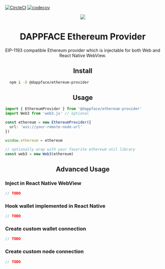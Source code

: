 [![CircleCI][circleci-svg]][circleci-link]
[![codecov][codecov-svg]][codecov-link]

<div align="center">
  <img src="https://upload.wikimedia.org/wikipedia/commons/thumb/0/05/Ethereum_logo_2014.svg/147px-Ethereum_logo_2014.svg.png">
  <h1>DAPPFACE Ethereum Provider</h1>
  <p>EIP-1193 compatible Ethereum provider which is injectable for both Web and React Native WebView.</p>
</div>

<h2 align="center">Install</h2>

```bash
  npm i -D @dappface/ethereum-provider
```

<h2 align="center">Usage</h2>

```typescript
import { EthereumProvider } from '@dappface/ethereum-provider'
import Web3 from 'web3.js' // optional

const ethereum = new EthereumProvider({
  url: 'wss://your-remote-node-url'
})

window.ethereum = ethereum

// optionally wrap with your favorite ethereum util library
const web3 = new Web3(ethereum)
```

<h2 align="center">Advanced Usage</h2>

### Inject in React Native WebView

```typescript
// TODO
```

### Hook wallet implemented in React Native

```typescript
// TODO
```

### Create custom wallet connection

```typescript
// TODO
```


### Create custom node connection

```typescript
// TODO
```

[circleci-svg]: https://circleci.com/gh/dappface/ethereum-provider.svg?style=svg
[circleci-link]: https://circleci.com/gh/dappface/ethereum-provider
[codecov-svg]: https://codecov.io/gh/dappface/ethereum-provider/branch/master/graph/badge.svg
[codecov-link]: https://codecov.io/gh/dappface/ethereum-provider
